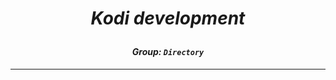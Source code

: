 # *<p align="center">Kodi development</p>*
#### *<p align="center">Group: ```Directory```</p>*

-------------
